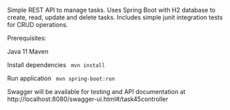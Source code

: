 Simple REST API to manage tasks. Uses Spring Boot with H2 database to create, read, update and delete tasks. Includes simple junit integration tests for CRUD operations.

Prerequisites:

Java 11
Maven

Install dependencies
<code>
mvn install
</code>

Run application
<code>
mvn spring-boot:run
</code>

Swagger will be available for testing and API documentation at http://localhost:8080/swagger-ui.html#/task45controller